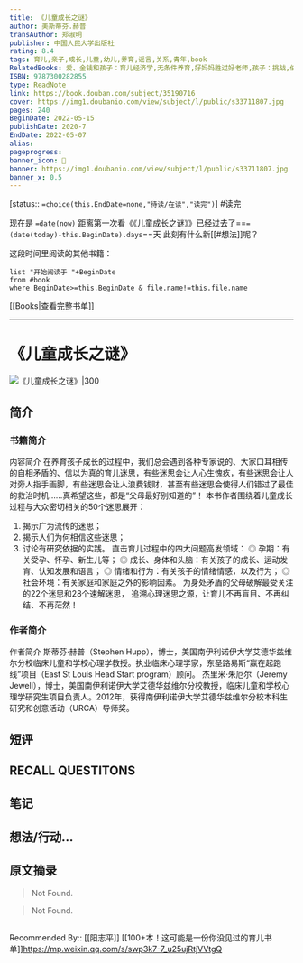 ```yaml
---
title: 《儿童成长之谜》
author: 美斯蒂芬.赫普
transAuthor: 郑淑明
publisher: 中国人民大学出版社
rating: 8.4
tags: 育儿,亲子,成长,儿童,幼儿,养育,谣言,关系,青年,book
RelatedBooks: 爱、金钱和孩子：育儿经济学,无条件养育,好妈妈胜过好老师,孩子：挑战,伯克毕生发展心理学：从0岁到青少...
ISBN: 9787300282855
type: ReadNote
link: https://book.douban.com/subject/35190716
cover: https://img1.doubanio.com/view/subject/l/public/s33711807.jpg
pages: 240
BeginDate: 2022-05-15
publishDate: 2020-7
EndDate: 2022-05-07
alias:
pageprogress:
banner_icon: 📖
banner: https://img1.doubanio.com/view/subject/l/public/s33711807.jpg
banner_x: 0.5
---
```

[status:: `=choice(this.EndDate=none,"待读/在读","读完")`]
#读完 

现在是 `=date(now)`
距离第一次看《《儿童成长之谜》》已经过去了==`=(date(today)-this.BeginDate).days`==天
此刻有什么新[[#想法]]呢？


这段时间里阅读的其他书籍：

```dataview
list "开始阅读于 "+BeginDate
from #book 
where BeginDate>=this.BeginDate & file.name!=this.file.name
```

[[Books|查看完整书单]]

---
# 《儿童成长之谜》

![《儿童成长之谜》|300](https://img1.doubanio.com/view/subject/l/public/s33711807.jpg)

## 简介
### 书籍简介

内容简介
在养育孩子成长的过程中，我们总会遇到各种专家说的、大家口耳相传的自相矛盾的、信以为真的育儿迷思，有些迷思会让人心生愧疚，有些迷思会让人对旁人指手画脚，有些迷思会让人浪费钱财，甚至有些迷思会使得人们错过了最佳的救治时机……真希望这些，都是“父母最好别知道的”！
本书作者围绕着儿童成长过程与大众密切相关的50个迷思展开：
1. 揭示广为流传的迷思；
2. 揭示人们为何相信这些迷思；
3. 讨论有研究依据的实践。
直击育儿过程中的四大问题高发领域：
◎ 孕期：有关受孕、怀孕、新生儿等；
◎ 成长、身体和头脑：有关孩子的成长、运动发育、认知发展和语言；
◎ 情绪和行为：有关孩子的情绪情感，以及行为；
◎ 社会环境：有关家庭和家庭之外的影响因素。
为身处矛盾的父母破解最受关注的22个迷思和28个速解迷思， 追溯心理迷思之源，让育儿不再盲目、不再纠结、不再茫然！


### 作者简介

作者简介
斯蒂芬·赫普（Stephen Hupp），博士，美国南伊利诺伊大学艾德华兹维尔分校临床儿童和学校心理学教授。执业临床心理学家，东圣路易斯“赢在起跑线”项目（East St Louis Head Start program）顾问。
杰里米·朱厄尔（Jeremy Jewell），博士，美国南伊利诺伊大学艾德华兹维尔分校教授，临床儿童和学校心理学研究生项目负责人。2012年，获得南伊利诺伊大学艾德华兹维尔分校本科生研究和创意活动（URCA）导师奖。


## 短评

## RECALL QUESTITONS

## 笔记

## 想法/行动...

## 原文摘录
> Not Found.

> Not Found.

## 
Recommended By:: [[阳志平]] [[100+本！这可能是一份你没见过的育儿书单]]https://mp.weixin.qq.com/s/swp3k7-7_u25ujRtjVVtgQ